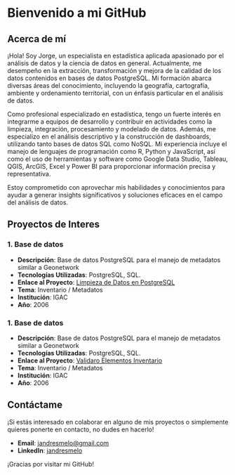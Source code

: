 # Bienvenido a mi GitHub

## Acerca de mí
¡Hola! Soy Jorge, un especialista en estadística aplicada apasionado por el análisis de datos y la ciencia de datos en general. Actualmente, me desempeño en la extracción, transformación y mejora de la calidad de los datos contenidos en bases de datos PostgreSQL. Mi formación abarca diversas áreas del conocimiento, incluyendo la geografía, cartografía, ambiente y ordenamiento territorial, con un énfasis particular en el análisis de datos.

Como profesional especializado en estadística, tengo un fuerte interés en integrarme a equipos de desarrollo y contribuir en actividades como la limpieza, integración, procesamiento y modelado de datos. Además, me especializo en el análisis descriptivo y la construcción de dashboards, utilizando tanto bases de datos SQL como NoSQL. Mi experiencia incluye el manejo de lenguajes de programación como R, Python y JavaScript, así como el uso de herramientas y software como Google Data Studio, Tableau, QGIS, ArcGIS, Excel y Power BI para proporcionar información precisa y representativa.

Estoy comprometido con aprovechar mis habilidades y conocimientos para ayudar a generar insights significativos y soluciones eficaces en el campo del análisis de datos.

## Proyectos de Interes

### 1. Base de datos
- **Descripción**: Base de datos PostgreSQL para el manejo de metadatos similar a Geonetwork
- **Tecnologías Utilizadas**: PostgreSQL, SQL.
- **Enlace al Proyecto**: [Limpieza de Datos en PostgreSQL](enlace-al-proyecto)
- **Tema**: Inventario / Metadatos
- **Institución**: IGAC
- **Año**: 2006

### 1. Base de datos
- **Descripción**: Base de datos PostgreSQL para el manejo de metadatos similar a Geonetwork
- **Tecnologías Utilizadas**: PostgreSQL, SQL.
- **Enlace al Proyecto**: [Validaro Elementos Inventario]([enlace-al-proyecto](https://github.com/jandresmelo/INVENTARIO_VALIDATOR.git))
- **Tema**: Inventario / Metadatos
- **Institución**: IGAC
- **Año**: 2006

## Contáctame
¡Si estás interesado en colaborar en alguno de mis proyectos o simplemente quieres ponerte en contacto, no dudes en hacerlo!

- **Email**: [jandresmelo@gmail.com](mailto:jandresmelo@gmail.com )
- **LinkedIn**: [jandresmelo](https://www.linkedin.com/in/jandresmelo/)


¡Gracias por visitar mi GitHub!

